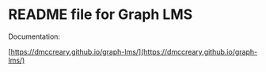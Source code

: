 # README file for Graph LMS

Documentation:

[https://dmccreary.github.io/graph-lms/](https://dmccreary.github.io/graph-lms/)